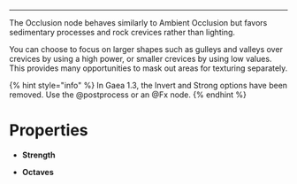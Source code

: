 

---

The Occlusion node behaves similarly to Ambient Occlusion but favors sedimentary processes and rock crevices rather than lighting.

You can choose to focus on larger shapes such as gulleys and valleys over crevices by using a high power, or smaller crevices by using low values. This provides many opportunities to mask out areas for texturing separately.

{% hint style="info" %}
In Gaea 1.3, the Invert and Strong options have been removed. Use the @postprocess or an @Fx node.
{% endhint %}



# Properties

- **Strength**  
  
- **Octaves**  
  



